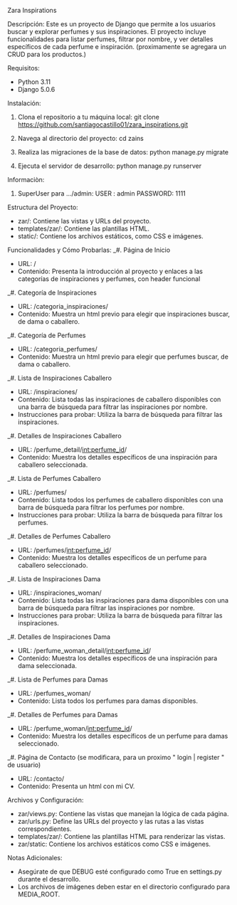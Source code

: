 Zara Inspirations


Descripción:
Este es un proyecto de Django que permite a los usuarios buscar y explorar 
perfumes y sus inspiraciones. El proyecto incluye funcionalidades para listar 
perfumes, filtrar por nombre, y ver detalles específicos de cada perfume e inspiración.
(proximamente se agregara un CRUD para los productos.)


Requisitos:
- Python 3.11
- Django 5.0.6


Instalación:
1. Clona el repositorio a tu máquina local:
   git clone https://github.com/santiagocastillo01/zara_inspirations.git

2. Navega al directorio del proyecto:
   cd zains

3. Realiza las migraciones de la base de datos:
   python manage.py migrate

4. Ejecuta el servidor de desarrollo:
   python manage.py runserver


Informaciòn:
1. SuperUser para .../admin:
    USER : admin
    PASSWORD: 1111


Estructura del Proyecto:
- zar/: Contiene las vistas y URLs del proyecto.
- templates/zar/: Contiene las plantillas HTML.
- static/: Contiene los archivos estáticos, como CSS e imágenes.


Funcionalidades y Cómo Probarlas:
_#. Página de Inicio
   - URL: /
   - Contenido: Presenta la introducción al proyecto y enlaces a las categorías de inspiraciones y perfumes, con header funcional

_#. Categoría de Inspiraciones
   - URL: /categoria_inspiraciones/
   - Contenido: Muestra un html previo para elegir que inspiraciones buscar, de dama o caballero.

_#. Categoría de Perfumes
   - URL: /categoria_perfumes/
   - Contenido: Muestra un html previo para elegir que perfumes buscar, de dama o caballero.

_#. Lista de Inspiraciones Caballero
   - URL: /inspiraciones/
   - Contenido: Lista todas las inspiraciones de caballero disponibles con una barra de búsqueda para filtrar las inspiraciones por nombre.
   - Instrucciones para probar: Utiliza la barra de búsqueda para filtrar las inspiraciones.

_#. Detalles de Inspiraciones Caballero
   - URL: /perfume_detail/<int:perfume_id>/
   - Contenido: Muestra los detalles específicos de una inspiración para caballero seleccionada.

_#. Lista de Perfumes Caballero
   - URL: /perfumes/
   - Contenido: Lista todos los perfumes de caballero disponibles con una barra de búsqueda para filtrar los perfumes por nombre.
   - Instrucciones para probar: Utiliza la barra de búsqueda para filtrar los perfumes.

_#. Detalles de Perfumes Caballero
   - URL: /perfumes/<int:perfume_id>/
   - Contenido: Muestra los detalles específicos de un perfume para caballero seleccionado.

_#. Lista de Inspiraciones Dama
   - URL: /inspiraciones_woman/
   - Contenido: Lista todas las inspiraciones para dama disponibles con una barra de búsqueda para filtrar las inspiraciones por nombre.
   - Instrucciones para probar: Utiliza la barra de búsqueda para filtrar las inspiraciones.

_#. Detalles de Inspiraciones Dama
   - URL: /perfume_woman_detail/<int:perfume_id>/
   - Contenido: Muestra los detalles específicos de una inspiración para dama seleccionada.

_#. Lista de Perfumes para Damas
   - URL: /perfumes_woman/
   - Contenido: Lista todos los perfumes para damas disponibles.

_#. Detalles de Perfumes para Damas
   - URL: /perfume_woman/<int:perfume_id>/
   - Contenido: Muestra los detalles específicos de un perfume para damas seleccionado.

_#. Página de Contacto (se modificara, para un proximo " login | register " de usuario)
   - URL: /contacto/
   - Contenido: Presenta un html con mi CV.


Archivos y Configuración:
- zar/views.py: Contiene las vistas que manejan la lógica de cada página.
- zar/urls.py: Define las URLs del proyecto y las rutas a las vistas correspondientes.
- templates/zar/: Contiene las plantillas HTML para renderizar las vistas.
- zar/static: Contiene los archivos estáticos como CSS e imágenes.


Notas Adicionales:
- Asegúrate de que DEBUG esté configurado como True en settings.py durante el desarrollo.
- Los archivos de imágenes deben estar en el directorio configurado para MEDIA_ROOT.
